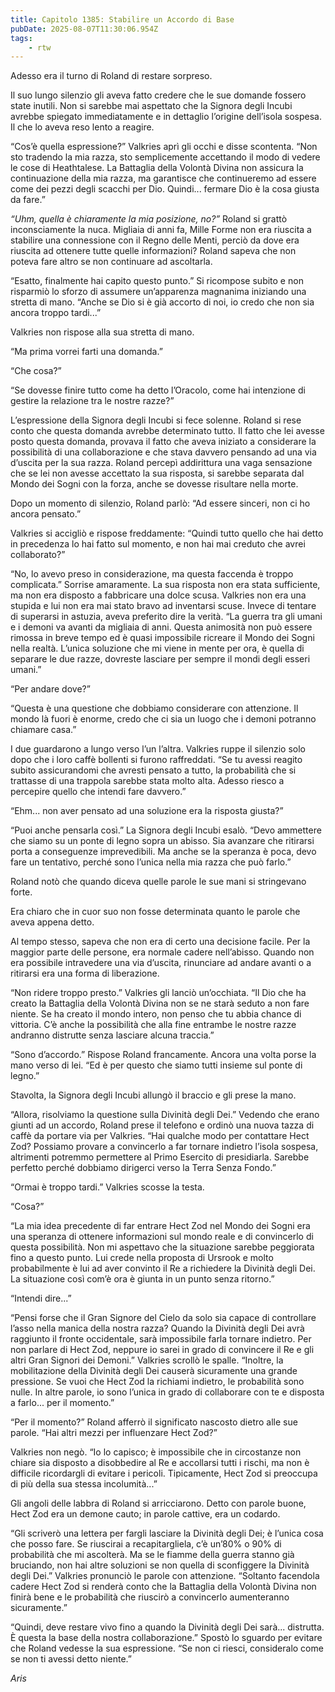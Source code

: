 ```yaml
---
title: Capitolo 1385: Stabilire un Accordo di Base
pubDate: 2025-08-07T11:30:06.954Z
tags:
    - rtw
---
```



Adesso era il turno di Roland di restare sorpreso.


Il suo lungo silenzio gli aveva fatto credere che le sue domande fossero state inutili. Non si sarebbe mai aspettato che la Signora degli Incubi avrebbe spiegato immediatamente e in dettaglio l’origine dell’isola sospesa. Il che lo aveva reso lento a reagire.


“Cos’è quella espressione?” Valkries aprì gli occhi e disse scontenta. “Non sto tradendo la mia razza, sto semplicemente accettando il modo di vedere le cose di Heathtalese. La Battaglia della Volontà Divina non assicura la continuazione della mia razza, ma garantisce che continueremo ad essere come dei pezzi degli scacchi per Dio. Quindi... fermare Dio è la cosa giusta da fare.”


<em>“Uhm, quella è chiaramente la mia posizione, no?”</em> Roland si grattò inconsciamente la nuca. Migliaia di anni fa, Mille Forme non era riuscita a stabilire una connessione con il Regno delle Menti, perciò da dove era riuscita ad ottenere tutte quelle informazioni? Roland sapeva che non poteva fare altro se non continuare ad ascoltarla.


“Esatto, finalmente hai capito questo punto.” Si ricompose subito e non risparmiò lo sforzo di assumere un’apparenza magnanima iniziando una stretta di mano. “Anche se Dio si è già accorto di noi, io credo che non sia ancora troppo tardi...”


Valkries non rispose alla sua stretta di mano.


“Ma prima vorrei farti una domanda.”


“Che cosa?”


“Se dovesse finire tutto come ha detto l’Oracolo, come hai intenzione di gestire la relazione tra le nostre razze?”


L’espressione della Signora degli Incubi si fece solenne. Roland si rese conto che questa domanda avrebbe determinato tutto. Il fatto che lei avesse posto questa domanda, provava il fatto che aveva iniziato a considerare la possibilità di una collaborazione e che stava davvero pensando ad una via d’uscita per la sua razza. Roland percepì addirittura una vaga sensazione che se lei non avesse accettato la sua risposta, si sarebbe separata dal Mondo dei Sogni con la forza, anche se dovesse risultare nella morte.


Dopo un momento di silenzio, Roland parlò: “Ad essere sinceri, non ci ho ancora pensato.”


Valkries si accigliò e rispose freddamente: “Quindi tutto quello che hai detto in precedenza lo hai fatto sul momento, e non hai mai creduto che avrei collaborato?”


“No, lo avevo preso in considerazione, ma questa faccenda è troppo complicata.” Sorrise amaramente. La sua risposta non era stata sufficiente, ma non era disposto a fabbricare una dolce scusa. Valkries non era una stupida e lui non era mai stato bravo ad inventarsi scuse. Invece di tentare di superarsi in astuzia, aveva preferito dire la verità. “La guerra tra gli umani e i demoni va avanti da migliaia di anni. Questa animosità non può essere rimossa in breve tempo ed è quasi impossibile ricreare il Mondo dei Sogni nella realtà. L’unica soluzione che mi viene in mente per ora, è quella di separare le due razze, dovreste lasciare per sempre il mondi degli esseri umani.”


“Per andare dove?”


“Questa è una questione che dobbiamo considerare con attenzione. Il mondo là fuori è enorme, credo che ci sia un luogo che i demoni potranno chiamare casa.”


I due guardarono a lungo verso l’un l’altra. Valkries ruppe il silenzio solo dopo che i loro caffè bollenti si furono raffreddati. “Se tu avessi reagito subito assicurandomi che avresti pensato a tutto, la probabilità che si trattasse di una trappola sarebbe stata molto alta. Adesso riesco a percepire quello che intendi fare davvero.”


“Ehm... non aver pensato ad una soluzione era la risposta giusta?”


“Puoi anche pensarla così.” La Signora degli Incubi esalò. “Devo ammettere che siamo su un ponte di legno sopra un abisso. Sia avanzare che ritirarsi porta a conseguenze imprevedibili. Ma anche se la speranza è poca, devo fare un tentativo, perché sono l’unica nella mia razza che può farlo.”


Roland notò che quando diceva quelle parole le sue mani si stringevano forte.


Era chiaro che in cuor suo non fosse determinata quanto le parole che aveva appena detto.


Al tempo stesso, sapeva che non era di certo una decisione facile. Per la maggior parte delle persone, era normale cadere nell’abisso. Quando non era possibile intravedere una via d’uscita, rinunciare ad andare avanti o a ritirarsi era una forma di liberazione.


“Non ridere troppo presto.” Valkries gli lanciò un’occhiata. “Il Dio che ha creato la Battaglia della Volontà Divina non se ne starà seduto a non fare niente. Se ha creato il mondo intero, non penso che tu abbia chance di vittoria. C’è anche la possibilità che alla fine entrambe le nostre razze andranno distrutte senza lasciare alcuna traccia.”


“Sono d’accordo.” Rispose Roland francamente. Ancora una volta porse la mano verso di lei. “Ed è per questo che siamo tutti insieme sul ponte di legno.”


Stavolta, la Signora degli Incubi allungò il braccio e gli prese la mano.


“Allora, risolviamo la questione sulla Divinità degli Dei.” Vedendo che erano giunti ad un accordo, Roland prese il telefono e ordinò una nuova tazza di caffè da portare via per Valkries. “Hai qualche modo per contattare Hect Zod? Possiamo provare a convincerlo a far tornare indietro l’isola sospesa, altrimenti potremmo permettere al Primo Esercito di presidiarla. Sarebbe perfetto perché dobbiamo dirigerci verso la Terra Senza Fondo.”


“Ormai è troppo tardi.” Valkries scosse la testa.


“Cosa?”


“La mia idea precedente di far entrare Hect Zod nel Mondo dei Sogni era una speranza di ottenere informazioni sul mondo reale e di convincerlo di questa possibilità. Non mi aspettavo che la situazione sarebbe peggiorata fino a questo punto. Lui crede nella proposta di Ursrook e molto probabilmente è lui ad aver convinto il Re a richiedere la Divinità degli Dei. La situazione così com’è ora è giunta in un punto senza ritorno.”


“Intendi dire...”


“Pensi forse che il Gran Signore del Cielo da solo sia capace di controllare l’asso nella manica della nostra razza? Quando la Divinità degli Dei avrà raggiunto il fronte occidentale, sarà impossibile farla tornare indietro. Per non parlare di Hect Zod, neppure io sarei in grado di convincere il Re e gli altri Gran Signori dei Demoni.” Valkries scrollò le spalle. “Inoltre, la mobilitazione della Divinità degli Dei causerà sicuramente una grande pressione. Se vuoi che Hect Zod la richiami indietro, le probabilità sono nulle. In altre parole, io sono l’unica in grado di collaborare con te e disposta a farlo... per il momento.”


“Per il momento?” Roland afferrò il significato nascosto dietro alle sue parole. “Hai altri mezzi per influenzare Hect Zod?”


Valkries non negò. “Io lo capisco; è impossibile che in circostanze non chiare sia disposto a disobbedire al Re e accollarsi tutti i rischi, ma non è difficile ricordargli di evitare i pericoli. Tipicamente, Hect Zod si preoccupa di più della sua stessa incolumità...”


Gli angoli delle labbra di Roland si arricciarono. Detto con parole buone, Hect Zod era un demone cauto; in parole cattive, era un codardo.


“Gli scriverò una lettera per fargli lasciare la Divinità degli Dei; è l’unica cosa che posso fare. Se riuscirai a recapitargliela, c’è un’80% o 90% di probabilità che mi ascolterà. Ma se le fiamme della guerra stanno già bruciando, non hai altre soluzioni se non quella di sconfiggere la Divinità degli Dei.” Valkries pronunciò le parole con attenzione. “Soltanto facendola cadere Hect Zod si renderà conto che la Battaglia della Volontà Divina non finirà bene e le probabilità che riuscirò a convincerlo aumenteranno sicuramente.”


“Quindi, deve restare vivo fino a quando la Divinità degli Dei sarà... distrutta. È questa la base della nostra collaborazione.” Spostò lo sguardo per evitare che Roland vedesse la sua espressione. “Se non ci riesci, consideralo come se non ti avessi detto niente.”






<em>Aris</em>
                                


                                



